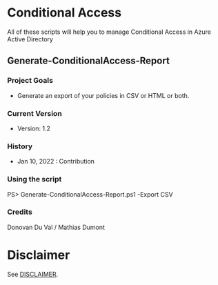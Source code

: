 # Conditional Access
All of these scripts will help you to manage Conditional Access in Azure Active Directory

## Generate-ConditionalAccess-Report
### Project Goals

- Generate an export of your policies in CSV or HTML or both.

### Current Version
- Version: 1.2

### History
- Jan 10, 2022 : Contribution

### Using the script
PS> Generate-ConditionalAccess-Report.ps1 -Export CSV

### Credits
Donovan Du Val / Mathias Dumont

# Disclaimer
See [DISCLAIMER](./DISCLAIMER.md).